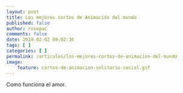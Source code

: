 ```yaml
---
layout: post
title: Los mejores cortos de Animación del mundo
published: false
author: rosepac
comments: false
date: 2019-02-02 09:02:36
tags: [ ]
categories: [ ]
permalink: /articulos/los-mejores-cortos-de-animacion-del-mundo
image:
    feature: cortos-de-animacion-solitario-social.gif
---
```

Como funciona el amor.
